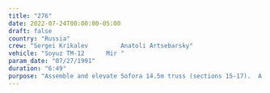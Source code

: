 ```yaml
---
title: "276"
date: 2022-07-24T00:00:00-05:00
draft: false
country: "Russia"
crew: "Sergei Krikalev         Anatoli Artsebarsky"
vehicle: "Soyuz TM-12      Mir "
param_date: "07/27/1991"
duration: "6:49"
purpose: "Assemble and elevate Sofora 14.5m truss (sections 15-17).  A. helmet fogged over forcing guide down truss by K.  Jettison old suit"
---
```


